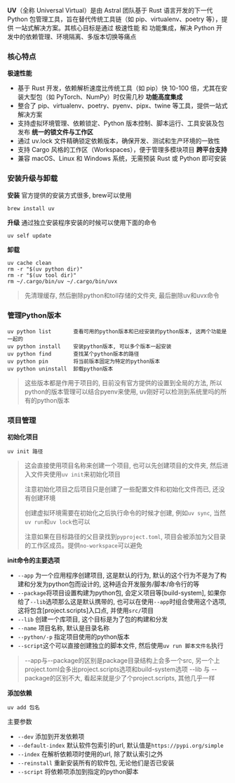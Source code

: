 
**UV**（全称 Universal Virtual）是由 Astral 团队基于 Rust 语言开发的下一代 Python 包管理工具，旨在替代传统工具链（如 pip、virtualenv、poetry 等），提供 一站式解决方案。其核心目标是通过 极速性能 和 功能集成，解决 Python 开发中的依赖管理、环境隔离、多版本切换等痛点

### 核心特点
**极速性能**
- 基于 Rust 开发，依赖解析速度比传统工具（如 pip）快 10-100 倍，尤其在安装大型包（如 PyTorch、NumPy）时仅需几秒‌
**功能高度集成**
- 整合了 pip、virtualenv、poetry、pyenv、pipx、twine 等工具，提供一站式解决方案‌
- 支持虚拟环境管理、依赖锁定、Python 版本控制、脚本运行、工具安装及包发布‌
**统一的锁文件与工作区**
- 通过 uv.lock 文件精确锁定依赖版本，确保开发、测试和生产环境的一致性‌
- 支持 Cargo 风格的工作区（Workspaces），便于管理多模块项目‌
**跨平台支持**
- 兼容 macOS、Linux 和 Windows 系统，无需预装 Rust 或 Python 即可安装
‌
### 安装升级与卸载
**安装**
官方提供的安装方式很多, brew可以使用
```
brew install uv
```
**升级**
通过独立安装程序安装的时候可以使用下面的命令
```
uv self update
```
**卸载**
```
uv cache clean
rm -r "$(uv python dir)"
rm -r "$(uv tool dir)"
rm ~/.cargo/bin/uv ~/.cargo/bin/uvx
```
> 先清理缓存, 然后删除python和toll存储的文件夹, 最后删除uv和uvx命令

### 管理Python版本
```
uv python list       查看可用的python版本和已经安装的python版本, 这两个功能是一起的
uv python install    安装python版本, 可以多个版本一起安装
uv python find       查找某个python版本的路径
uv python pin        将当前版本固定为特定的python版本
uv python uninstall  卸载python版本
```
> 这些版本都是作用于项目的, 目前没有官方提供的设置到全局的方法, 所以python的版本管理可以结合pyenv来使用, uv刚好可以检测到系统里吗的所有的python版本


### 项目管理
**初始化项目**
```
uv init 路径
```
> 这会直接使用项目名称来创建一个项目, 也可以先创建项目的文件夹, 然后进入文件夹使用`uv init`来初始化项目
> 
> 注意初始化项目之后项目只是创建了一些配置文件和初始化文件而已, 还没有创建环境
> 
> 创建虚拟环境需要在初始化之后执行命令的时候才创建, 例如`uv sync`, 当然`uv run`和`uv lock`也可以
> 
> 注意如果在目标路径的父目录找到`pyproject.toml`, 项目会被添加为父目录的工作区成员。提供`no-workspace`可以避免

**init命令的主要选项**
- `--app`  为一个应用程序创建项目, 这是默认的行为, 默认的这个行为不是为了构建和分发为python包而设计的, 这种适合开发服务/脚本/命令行的等
- `--package`将项目设置构建为python包, 会定义项目等[build-system], 如果你给了`--lib`选项那么这是默认携带的, 也可以在使用`--app`时组合使用这个选项,  这将包含[project.scripts]入口点, 并使用`src/`项目
- `--lib` 创建一个库项目, 这个目标是为了包的构建和分发
- `--name` 项目名称, 默认是目录名称
- `--python/-p` 指定项目使用的python版本
- `--script`这个可以直接创建独立的脚本文件, 然后使用`uv run 脚本文件名`执行
> --app与--package的区别是package目录结构上会多一个src, 另一个上project.toml会多出project.scripts选项和build-system选项
> --lib 与 --package的区别不大, 看起来就是少了个project.scripts, 其他几乎一样

**添加依赖**
```
uv add 包名
```
主要参数
- `--dev`  添加到开发依赖项
- `--default-index` 默认软件包索引的url, 默认值是`https://pypi.org/simple`
- `--index`  在解析依赖项时使用的url, 除了默认索引之外
- `--reinstall`  重新安装所有的软件包, 无论他们是否已安装
- `--script` 将依赖项添加到指定的python脚本

